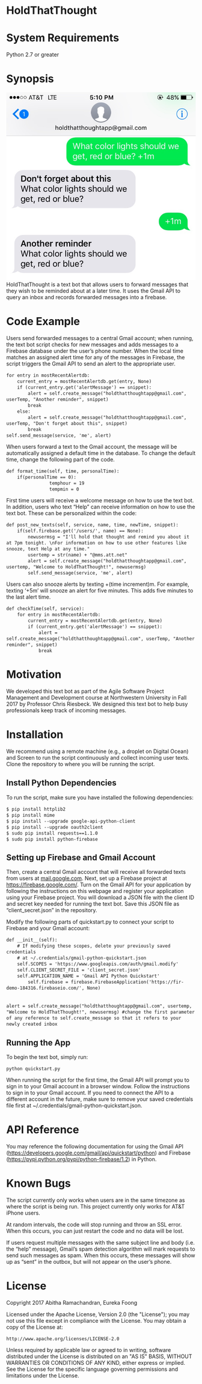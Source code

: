 # HoldThatThought

# System Requirements
Python 2.7 or greater

# Synopsis
![HoldThatThought demo image on phone](https://github.com/eecs394-fall17/hold-that-thought/blob/master/demo_image.jpg)
HoldThatThought is a text bot that allows users to forward messages that they wish to be reminded about at a later time. It uses the Gmail API to query an inbox and records forwarded messages into a firebase.

# Code Example
Users send forwarded messages to a central Gmail account; when running, the text bot script checks for new messages and adds messages to a Firebase database under the user’s phone number. When the local time matches an assigned alert time for any of the messages in Firebase, the script triggers the Gmail API to send an alert to the appropriate user. 

	for entry in mostRecentAlertdb:
		current_entry = mostRecentAlertdb.get(entry, None)
		if (current_entry.get('alertMessage') == snippet):
		    alert = self.create_message("holdthatthoughtapp@gmail.com", userTemp, "Another reminder", snippet)
		    break
		else: 
		    alert = self.create_message("holdthatthoughtapp@gmail.com", userTemp, "Don't forget about this", snippet)
		    break
	self.send_message(service, 'me', alert)

When users forward a text to the Gmail account, the message will be automatically assigned a default time in the database. To change the default time, change the following part of the code. 

	def format_time(self, time, personalTime):
		if(personalTime == 0):
            		temphour = 19
            		tempmin = 0

First time users will receive a welcome message on how to use the text bot. In addition, users who text “Help” can receive information on how to use the text bot. These can be personalized within the code: 

	def post_new_texts(self, service, name, time, newTime, snippet):
		if(self.firebase.get('/users/', name) == None):
		    newusermsg = "I'll hold that thought and remind you about it at 7pm tonight. \nFor information on how to use other features like snooze, text Help at any time."
		    usertemp = str(name) + "@mms.att.net"
		    alert = self.create_message("holdthatthoughtapp@gmail.com", usertemp, "Welcome to HoldThatThought!", newusermsg)
		    self.send_message(service, 'me', alert)

Users can also snooze alerts by texting +(time increment)m. For example, texting ‘+5m’ will snooze an alert for five minutes. This adds five minutes to the last alert time. 
	
	def checkTime(self, service):
		for entry in mostRecentAlertdb:
			current_entry = mostRecentAlertdb.get(entry, None)
			if (current_entry.get('alertMessage') == snippet):
			    alert = self.create_message("holdthatthoughtapp@gmail.com", userTemp, "Another reminder", snippet)
			    break
	

# Motivation
We developed this text bot as part of the Agile Software Project Management and Development course at Northwestern University in Fall 2017 by Professor Chris Riesbeck. We designed this text bot to help busy professionals keep track of incoming messages. 

# Installation
We recommend using a remote machine (e.g., a droplet on Digital Ocean) and Screen to run the script continuously and collect incoming user texts. Clone the repository to where you will be running the script. 

## Install Python Dependencies
To run the script, make sure you have installed the following dependencies:
	
	$ pip install httplib2
	$ pip install mime
	$ pip install --upgrade google-api-python-client
	$ pip install --upgrade oauth2client
	$ sudo pip install requests==1.1.0
	$ sudo pip install python-firebase

## Setting up Firebase and Gmail Account
Then, create a central Gmail account that will receive all forwarded texts from users at [mail.google.com](http://mail.google.com). Next, set up a Firebase project at https://firebase.google.com/. Turn on the Gmail API for your application by following the instructions on this webpage and register your application using your Firebase project. You will download a JSON file with the client ID and secret key needed for running the text bot. Save this JSON file as “client_secret.json” in the repository. 

Modify the following parts of quickstart.py to connect your script to Firebase and your Gmail account: 

	def __init__(self):
		# If modifying these scopes, delete your previously saved credentials
		# at ~/.credentials/gmail-python-quickstart.json
		self.SCOPES = 'https://www.googleapis.com/auth/gmail.modify'
		self.CLIENT_SECRET_FILE = 'client_secret.json'
		self.APPLICATION_NAME = 'Gmail API Python Quickstart'
        	self.firebase = firebase.FirebaseApplication('https://fir-demo-184316.firebaseio.com/', None)
		
	
	alert = self.create_message("holdthatthoughtapp@gmail.com", usertemp, "Welcome to HoldThatThought!", newusermsg) #change the first parameter of any reference to self.create_message so that it refers to your newly created inbox

## Running the App
To begin the text bot, simply run:
	
	python quickstart.py 

When running the script for the first time, the Gmail API will prompt you to sign in to your Gmail account in a browser window. Follow the instructions to sign in to your Gmail account. If you need to connect the API to a different account in the future, make sure to remove your saved credentials file first at ~/.credentials/gmail-python-quickstart.json.

# API Reference
You may reference the following documentation for using the Gmail API (https://developers.google.com/gmail/api/quickstart/python) and Firebase (https://pypi.python.org/pypi/python-firebase/1.2) in Python. 

# Known Bugs
The script currently only works when users are in the same timezone as where the script is being run. 
This project currently only works for AT&T iPhone users. 

At random intervals, the code will stop running and throw an SSL error. When this occurs, you can just restart the code and no data will be lost. 

If users request multiple messages with the same subject line and body (i.e. the “help” message), Gmail’s spam detection algorithm will mark requests to send such messages as spam. When this occurs, these messages will show up as “sent” in the outbox, but will not appear on the user’s phone. 

# License
Copyright 2017 Abitha Ramachandran, Eureka Foong

Licensed under the Apache License, Version 2.0 (the "License"); you may not use this file except in compliance with the License. You may obtain a copy of the License at:

    http://www.apache.org/licenses/LICENSE-2.0 

Unless required by applicable law or agreed to in writing, software distributed under the License is distributed on an "AS IS" BASIS, WITHOUT WARRANTIES OR CONDITIONS OF ANY KIND, either express or implied. See the License for the specific language governing permissions and limitations under the License.

